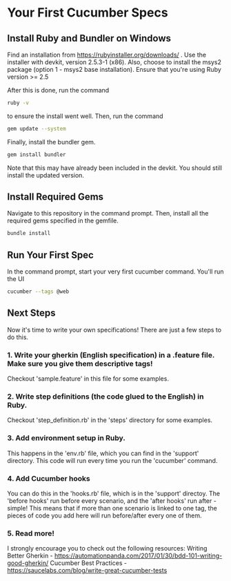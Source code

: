 # Your First Cucumber Specs

## Install Ruby and Bundler on Windows
Find an installation from https://rubyinstaller.org/downloads/ . Use the installer with devkit, version 2.5.3-1 (x86). Also, choose to install the msys2 package (option 1 - msys2 base installation). Ensure that you're using Ruby version >= 2.5

After this is done, run the command 
```bash
ruby -v
```

to ensure the install went well. Then, run the command 

```bash
gem update --system 
```

Finally, install the bundler gem.  
```bash
gem install bundler
```
Note that this may have already been included in the devkit. You should still install the updated version.
    
## Install Required Gems

Navigate to this repository in the command prompt. Then, install all the required gems specified in the gemfile.

```bash
bundle install
```

## Run Your First Spec

In the command prompt, start your very first cucumber command. You'll run the UI 
```bash
cucumber --tags @web
```

## Next Steps

Now it's time to write your own specifications! There are just a few steps to do this.
### 1. Write your gherkin (English specification) in a .feature file. Make sure you give them descriptive tags!
Checkout 'sample.feature' in this file for some examples.
### 2. Write step definitions (the code glued to the English) in Ruby.
Checkout 'step_definition.rb' in the 'steps' directory for some examples.
### 3. Add environment setup in Ruby.
This happens in the 'env.rb' file, which you can find in the 'support' directory. This code will run every time you run the 'cucumber' command.
### 4. Add Cucumber hooks
You can do this in the 'hooks.rb' file, which is in the 'support' directoy. The 'before hooks' run before every scenario, and the 'after hooks' run after - simple! This means that if more than one scenario is linked to one tag, the pieces of code you add here will run before/after every one of them.
### 5. Read more!
I strongly encourage you to check out the following resources:
Writing Better Gherkin - https://automationpanda.com/2017/01/30/bdd-101-writing-good-gherkin/
Cucumber Best Practices - https://saucelabs.com/blog/write-great-cucumber-tests
